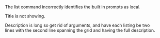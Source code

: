 The list command incorrectly identifies the built in prompts as local.

Title is not showing.

Description is long so get rid of arguments, and have each listing be two lines with
the second line spanning the grid and having the full description.